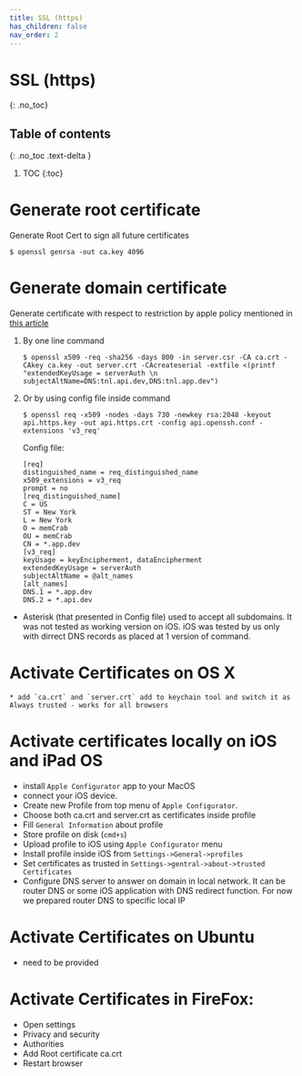 ```yaml
---
title: SSL (https)
has_children: false
nav_order: 2
---
```


# SSL (https)
{: .no_toc}

## Table of contents
{: .no_toc .text-delta }

1. TOC
{:toc}

# Generate root certificate

Generate Root Cert to sign all future certificates

```
$ openssl genrsa -out ca.key 4096
```

# Generate domain certificate

Generate certificate with respect to restriction by apple policy mentioned in [this article](http://blog.nashcom.de/nashcomblog.nsf/dx/more-strict-server-certificate-handling-in-ios-13-macos-10.15.htm?opendocument&comments)

1. By one line command
	```
	$ openssl x509 -req -sha256 -days 800 -in server.csr -CA ca.crt -CAkey ca.key -out server.crt -CAcreateserial -extfile <(printf "extendedKeyUsage = serverAuth \n subjectAltName=DNS:tnl.api.dev,DNS:tnl.app.dev")
	```
2. Or by using config file inside command
	```
	$ openssl req -x509 -nodes -days 730 -newkey rsa:2048 -keyout api.https.key -out api.https.crt -config api.openssh.conf -extensions 'v3_req'
	```
	
	Config file:
	```
	[req]
	distinguished_name = req_distinguished_name
	x509_extensions = v3_req
	prompt = no
	[req_distinguished_name]
	C = US
	ST = New York
	L = New York
	O = memCrab
	OU = memCrab
	CN = *.app.dev
	[v3_req]
	keyUsage = keyEncipherment, dataEncipherment
	extendedKeyUsage = serverAuth
	subjectAltName = @alt_names
	[alt_names]
	DNS.1 = *.app.dev
	DNS.2 = *.api.dev
	```
* Asterisk (that presented in Config file) used to accept all subdomains. It was not tested as working version on iOS. iOS was tested by us only with dirrect DNS records as placed at 1 version of command.

# Activate Certificates on OS X
	* add `ca.crt` and `server.crt` add to keychain tool and switch it as Always trusted - works for all browsers

# Activate certificates locally on iOS and iPad OS
- install `Apple Configurator` app to your MacOS 
- connect your iOS device. 
- Create new Profile from top menu of `Apple Configurator`. 
- Choose both ca.crt and server.crt as certificates inside profile
- Fill `General Information` about profile
- Store profile on disk (`cmd+s`)
- Upload profile to iOS using `Apple Configurator` menu
- Install profile inside iOS from `Settings->General->profiles`
- Set certificates as trusted in `Settings->gentral->about->trusted Certificates`
- Configure DNS server to answer on domain in local network. It can be router DNS or some iOS application with DNS redirect function. For now we prepared router DNS to specific local IP

# Activate Certificates on Ubuntu
* need to be provided

# Activate Certificates in FireFox:
* Open settings
* Privacy and security
* Authorities
* Add Root certificate ca.crt
* Restart browser
